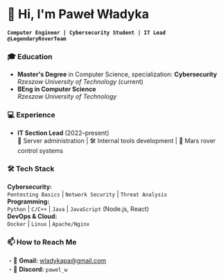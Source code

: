 # 👋 Hi, I'm Paweł Władyka 

**`Computer Engineer | Cybersecurity Student | IT Lead @LegendaryRoverTeam`**  

### 🎓 Education  
- **Master's Degree** in Computer Science, specialization: **Cybersecurity**  
  *Rzeszow University of Technology* (current)  
- **BEng in Computer Science**  
  *Rzeszow University of Technology*  

### 💻 Experience  
- **IT Section Lead** (2022–present)  
  🔧 Server administration | 🛠️ Internal tools development | 🤖 Mars rover control systems  

### 🛠️ Tech Stack  
**Cybersecurity:**  
`Pentesting Basics` | `Network Security` | `Threat Analysis`  
**Programming:**  
`Python` | `C/C++` | `Java` | `JavaScript` (Node.js, React)  
**DevOps & Cloud:**  
`Docker` | `Linux` | `Apache/Nginx` 

### 📫 How to Reach Me  
・📧 **Gmail:** [wladykapa@gmail.com](mailto:wladykapa@gmail.com)  
・💬 **Discord:** `pawel_w`  
